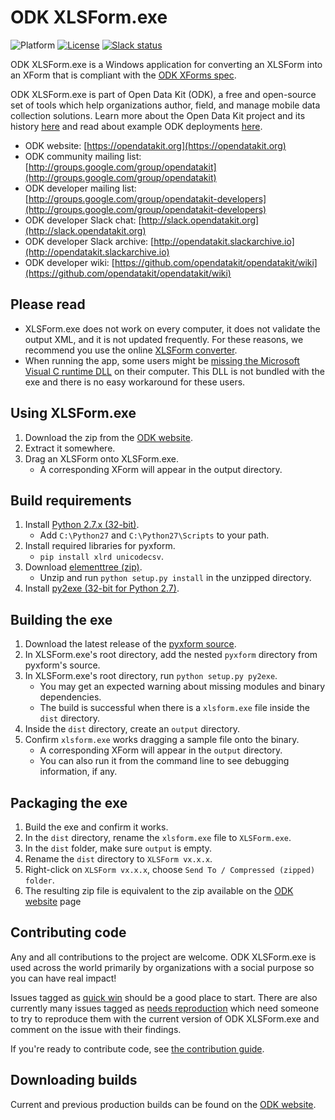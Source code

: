 # ODK XLSForm.exe
![Platform](https://img.shields.io/badge/platform-Python-blue.svg)
[![License](https://img.shields.io/badge/license-Apache%202.0-blue.svg)](https://opensource.org/licenses/Apache-2.0)
[![Slack status](http://slack.opendatakit.org/badge.svg)](http://slack.opendatakit.org)

ODK XLSForm.exe is a Windows application for converting an XLSForm into an XForm that is compliant with the [ODK XForms spec](http://opendatakit.github.io/xforms-spec).
   
ODK XLSForm.exe is part of Open Data Kit (ODK), a free and open-source set of tools which help organizations author, field, and manage mobile data collection solutions. Learn more about the Open Data Kit project and its history [here](https://opendatakit.org/about/) and read about example ODK deployments [here](https://opendatakit.org/about/deployments/).

* ODK website: [https://opendatakit.org](https://opendatakit.org)
* ODK community mailing list: [http://groups.google.com/group/opendatakit](http://groups.google.com/group/opendatakit)
* ODK developer mailing list: [http://groups.google.com/group/opendatakit-developers](http://groups.google.com/group/opendatakit-developers)
* ODK developer Slack chat: [http://slack.opendatakit.org](http://slack.opendatakit.org) 
* ODK developer Slack archive: [http://opendatakit.slackarchive.io](http://opendatakit.slackarchive.io) 
* ODK developer wiki: [https://github.com/opendatakit/opendatakit/wiki](https://github.com/opendatakit/opendatakit/wiki)

## Please read
* XLSForm.exe does not work on every computer, it does not validate the output XML, and it is not updated frequently. For these reasons, we recommend you use the online [XLSForm converter](http://opendatakit.org/use/xlsform/). 
* When running the app, some users might be [missing the Microsoft Visual C runtime DLL](http://www.py2exe.org/index.cgi/Tutorial#A5.ProvidingtheMicrosoftVisualCruntimeDLL) on their computer. This DLL is not bundled with the exe and there is no easy workaround for these users.

## Using XLSForm.exe
1. Download the zip from the [ODK website](http://opendatakit.org/downloads/download-info/xlsform-for-windows/).
1. Extract it somewhere.
1. Drag an XLSForm onto XLSForm.exe. 
	* A corresponding XForm will appear in the output directory.

## Build requirements
1. Install [Python 2.7.x (32-bit)](https://www.python.org/downloads/).
	* Add `C:\Python27` and `C:\Python27\Scripts` to your path.
1. Install required libraries for pyxform.
	* `pip install xlrd unicodecsv`.
1. Download [elementtree (zip)](http://effbot.org/downloads#elementtree).
	* Unzip and run `python setup.py install` in the unzipped directory.
1. Install [py2exe (32-bit for Python 2.7)](http://www.py2exe.org/).

## Building the exe
1. Download the latest release of the [pyxform source](https://github.com/XLSForm/pyxform/releases).
1. In XLSForm.exe's root directory, add the nested `pyxform` directory from pyxform's source.
1. In XLSForm.exe's root directory, run `python setup.py py2exe`.
	* You may get an expected warning about missing modules and binary dependencies.
	* The build is successful when there is a `xlsform.exe` file inside the `dist` directory.
1. Inside the `dist` directory, create an `output` directory.
1. Confirm `xlsform.exe` works dragging a sample file onto the binary. 
	* A corresponding XForm will appear in the `output` directory.
	* You can also run it from the command line to see debugging information, if any.

## Packaging the exe
1. Build the exe and confirm it works.
1. In the `dist` directory, rename the `xlsform.exe` file to `XLSForm.exe`.
1. In the `dist` folder, make sure `output` is empty.
1. Rename the `dist` directory to `XLSForm vx.x.x`.
1. Right-click on `XLSForm vx.x.x`, choose `Send To / Compressed (zipped) folder`. 
1. The resulting zip file is equivalent to the zip available on the [ODK website](http://opendatakit.org/downloads/download-info/xlsform-for-windows/) page

## Contributing code
Any and all contributions to the project are welcome. ODK XLSForm.exe is used across the world primarily by organizations with a social purpose so you can have real impact!

Issues tagged as [quick win](https://github.com/opendatakit/xlsform.exe/labels/quick%20win) should be a good place to start. There are also currently many issues tagged as [needs reproduction](https://github.com/opendatakit/xlsform.exe/labels/needs%20reproduction) which need someone to try to reproduce them with the current version of ODK XLSForm.exe and comment on the issue with their findings.

If you're ready to contribute code, see [the contribution guide](CONTRIBUTING.md).

## Downloading builds
Current and previous production builds can be found on the [ODK website](https://opendatakit.org/downloads/download-info/odk-collect-apk).